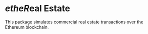 # *etheR*eal Estate

This package simulates commercial real estate transactions over the Ethereum blockchain.